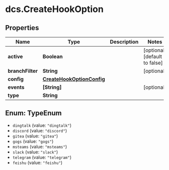 # dcs.CreateHookOption

## Properties
Name | Type | Description | Notes
------------ | ------------- | ------------- | -------------
**active** | **Boolean** |  | [optional] [default to false]
**branchFilter** | **String** |  | [optional] 
**config** | [**CreateHookOptionConfig**](CreateHookOptionConfig.md) |  | 
**events** | **[String]** |  | [optional] 
**type** | **String** |  | 

<a name="TypeEnum"></a>
## Enum: TypeEnum

* `dingtalk` (value: `"dingtalk"`)
* `discord` (value: `"discord"`)
* `gitea` (value: `"gitea"`)
* `gogs` (value: `"gogs"`)
* `msteams` (value: `"msteams"`)
* `slack` (value: `"slack"`)
* `telegram` (value: `"telegram"`)
* `feishu` (value: `"feishu"`)

